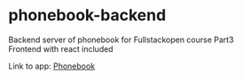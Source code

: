 # phonebook-backend
Backend server of phonebook for Fullstackopen course Part3 </br>
Frontend with react included

<p> Link to app: <a href="https://gentle-temple-51964.herokuapp.com/" target="_blank">Phonebook</a> </p>
